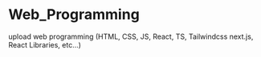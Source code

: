 # Web_Programming
upload web programming (HTML, CSS, JS, React, TS, Tailwindcss next.js, React Libraries, etc...)  


